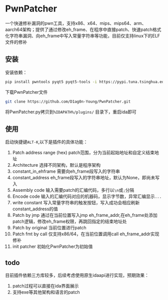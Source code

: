 # PwnPatcher

一个快速修补漏洞的pwn工具，支持x86、x64、mips、mips64、arm、aarch64架构；提供了通过修改eh_frame、在程序中直接patch、快速patch格式化字符串漏洞、向eh_frame中写入常量字符串等功能，目前仅支持linux下的ELF文件的修补

## 安装

安装依赖：

```bash
pip install pwntools pyqt5 pyqt5-tools -i https://pypi.tuna.tsinghua.edu.cn/simple
```

下载PwnPatcher文件
```bash
git clone https://github.com/D1ag0n-Young/PwnPatcher.git
```

将PwnPatcher.py拷贝到`%IDAPATH%/plugins/` 目录下，重启ida即可

## 使用

启动快捷键`ALT-K`,以下是插件的具体功能：

1. Patch address range (hex)  patch范围，分为当前起始地址和自定义结束地址
2. Architecture    选择不同架构，默认是程序架构
3. constant_in_ehframe   需要向eh_frame段写入的字符串
4. constant_address  eh_frame段写入的字符串地址，默认为None，即尚未写入
5. Assembly code   输入需要patch的汇编代码，多行以`\n`或`;`分隔
6. Encode code     输入的汇编代码对应的机器码，显示字节数，异常汇编显示`...`
7. write constant  写入常量字符串的触发按钮，写入成功会相应刷新constant_address的值
8. Patch by jmp    通过在当前位置写入jmp eh_frame_addr,在eh_frame处添加patch逻辑，修改eh_frame权限，再跳回指定的结束地址处
9. Patch by original  当前位置进行patch
10. Patch fmt by call  仅支持x86/64，在当前位置调用call eh_frame_addr实现修补
11. init patcher   初始化PwnPatcher为初始值

## todo

目前插件依赖三方库较多，后续考虑使用原生idaapi进行实现，预期效果：

1. patch过程可以直接在ida界面展示
2. 支持exe等其他架构和语言的patch